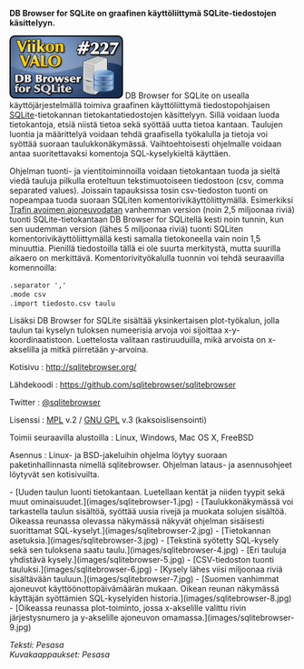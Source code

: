 <!--
Title: DB Browser for SQLite
Week: 5x19
Number: 227
Date: 2015/05/05
Pageimage: valo227-sqlitebrowser.png
Tags: Linux,Windows,Mac OS X,FreeBSD,Tietokanta
-->

**DB Browser for SQLite on graafinen käyttöliittymä SQLite-tiedostojen
käsittelyyn.**

![](images/valo227-sqlitebrowser.png "fig:valo227-sqlitebrowser.png") DB
Browser for SQLite on usealla käyttöjärjestelmällä toimiva graafinen
käyttöliittymä tiedostopohjaisen [SQLite](SQLite)-tietokannan
tietokantatiedostojen käsittelyyn. Sillä voidaan luoda tietokantoja,
etsiä niistä tietoa sekä syöttää uutta tietoa kantaan. Taulujen luontia
ja määrittelyä voidaan tehdä graafisella työkalulla ja tietoja voi
syöttää suoraan taulukkonäkymässä. Vaihtoehtoisesti ohjelmalle voidaan
antaa suoritettavaksi komentoja SQL-kyselykieltä käyttäen.

Ohjelman tuonti- ja vientitoiminnoilla voidaan tietokantaan tuoda ja
sieltä viedä tauluja pilkulla eroteltuun tekstimuotoiseen tiedostoon
(csv, comma separated values). Joissain tapauksissa tosin csv-tiedoston
tuonti on nopeampaa tuoda suoraan SQLiten komentorivikäyttöliittymällä.
Esimerkiksi [Trafin avoimen
ajoneuvodatan](http://www.trafi.fi/tietopalvelut/avoin_data) vanhemman
version (noin 2,5 miljoonaa riviä) tuonti SQLite-tietokantaan DB Browser
for SQLitellä kesti noin tunnin, kun sen uudemman version (lähes 5
miljoonaa riviä) tuonti SQLiten komentorivikäyttöliittymällä kesti
samalla tietokoneella vain noin 1,5 minuuttia. Pienillä tiedostoilla
tällä ei ole suurta merkitystä, mutta suurilla aikaero on merkittävä.
Komentorivityökalulla tuonnin voi tehdä seuraavilla komennoilla:

```
.separator ','
.mode csv
.import tiedosto.csv taulu
```

Lisäksi DB Browser for SQLite sisältää yksinkertaisen plot-työkalun,
jolla taulun tai kyselyn tuloksen numeerisia arvoja voi sijoittaa
x-y-koordinaatistoon. Luettelosta valitaan rastiruuduilla, mikä arvoista
on x-akselilla ja mitkä piirretään y-arvoina.

Kotisivu
:   <http://sqlitebrowser.org/>

Lähdekoodi
:   <https://github.com/sqlitebrowser/sqlitebrowser>

Twitter
:   [@sqlitebrowser](https://twitter.com/sqlitebrowser)

Lisenssi
:   [MPL](https://www.mozilla.org/MPL/) v.2 / [GNU GPL](GNU_GPL) v.3 (kaksoislisensointi)

Toimii seuraavilla alustoilla
:   Linux, Windows, Mac OS X, FreeBSD

Asennus
:   Linux- ja BSD-jakeluihin ohjelma löytyy suoraan paketinhallinnasta
    nimellä sqlitebrowser. Ohjelman lataus- ja asennusohjeet löytyvät
    sen kotisivuilta.

<div class="psgallery" markdown="1">
-   [Uuden taulun luonti tietokantaan. Luetellaan kentät ja niiden
    tyypit sekä muut ominaisuudet.](images/sqlitebrowser-1.jpg)
-   [Taulukkonäkymässä voi tarkastella taulun sisältöä, syöttää uusia
    rivejä ja muokata solujen sisältöä. Oikeassa reunassa olevassa
    näkymässä näkyvät ohjelman sisäisesti suorittamat
    SQL-kyselyt.](images/sqlitebrowser-2.jpg)
-   [Tietokannan asetuksia.](images/sqlitebrowser-3.jpg)
-   [Tekstinä syötetty SQL-kysely sekä sen tuloksena saatu
    taulu.](images/sqlitebrowser-4.jpg)
-   [Eri tauluja yhdistävä kysely.](images/sqlitebrowser-5.jpg)
-   [CSV-tiedoston tuonti tauluksi.](images/sqlitebrowser-6.jpg)
-   [Kysely lähes viisi miljoonaa riviä sisältävään
    tauluun.](images/sqlitebrowser-7.jpg)
-   [Suomen vanhimmat ajoneuvot käyttöönottopäivämäärän mukaan. Oikean
    reunan näkymässä käyttäjän syöttämien SQL-kyselyiden
    historia.](images/sqlitebrowser-8.jpg)
-   [Oikeassa reunassa plot-toiminto, jossa x-akselille valittu rivin
    järjestysnumero ja y-akselille ajoneuvon
    omamassa.](images/sqlitebrowser-9.jpg)
</div>

*Teksti: Pesasa* <br />
*Kuvakaappaukset: Pesasa*

